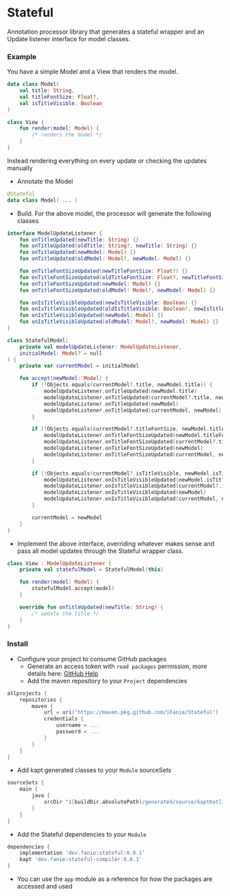 # Stateful
Annotation processor library that generates a stateful wrapper and an Update listener interface for
model classes.

### Example
You have a simple Model and a View that renders the model.
```kotlin
data class Model(
    val title: String,
    val titleFontSize: Float?,
    val isTitleVisible: Boolean
)

class View {
    fun render(model: Model) {
        /* renders the model */
    }
}
```

Instead rendering everything on every update or checking the updates manually
- Annotate the Model
```kotlin
@Stateful
data class Model( ... )
```

- Build. For the above model, the processor will generate the following classes
```kotlin
interface ModelUpdateListener {
    fun onTitleUpdated(newTitle: String) {}
    fun onTitleUpdated(oldTitle: String?, newTitle: String) {}
    fun onTitleUpdated(newModel: Model) {}
    fun onTitleUpdated(oldModel: Model?, newModel: Model) {}

    fun onTitleFontSizeUpdated(newTitleFontSize: Float?) {}
    fun onTitleFontSizeUpdated(oldTitleFontSize: Float?, newTitleFontSize: Float?) {}
    fun onTitleFontSizeUpdated(newModel: Model) {}
    fun onTitleFontSizeUpdated(oldModel: Model?, newModel: Model) {}

    fun onIsTitleVisibleUpdated(newIsTitleVisible: Boolean) {}
    fun onIsTitleVisibleUpdated(oldIsTitleVisible: Boolean?, newIsTitleVisible: Boolean) {}
    fun onIsTitleVisibleUpdated(newModel: Model) {}
    fun onIsTitleVisibleUpdated(oldModel: Model?, newModel: Model) {}
}

class StatefulModel(
    private val modelUpdateListener: ModelUpdateListener,
    initialModel: Model? = null
) {
    private var currentModel = initialModel

    fun accept(newModel: Model) {
        if (!Objects.equals(currentModel?.title, newModel.title)) {
            modelUpdateListener.onTitleUpdated(newModel.title)
            modelUpdateListener.onTitleUpdated(currentModel?.title, newModel.title)
            modelUpdateListener.onTitleUpdated(newModel)
            modelUpdateListener.onTitleUpdated(currentModel, newModel)
        }

        if (!Objects.equals(currentModel?.titleFontSize, newModel.titleFontSize)) {
            modelUpdateListener.onTitleFontSizeUpdated(newModel.titleFontSize)
            modelUpdateListener.onTitleFontSizeUpdated(currentModel?.titleFontSize, newModel.titleFontSize)
            modelUpdateListener.onTitleFontSizeUpdated(newModel)
            modelUpdateListener.onTitleFontSizeUpdated(currentModel, newModel)
        }

        if (!Objects.equals(currentModel?.isTitleVisible, newModel.isTitleVisible)) {
            modelUpdateListener.onIsTitleVisibleUpdated(newModel.isTitleVisible)
            modelUpdateListener.onIsTitleVisibleUpdated(currentModel?.isTitleVisible, newModel.isTitleVisible)
            modelUpdateListener.onIsTitleVisibleUpdated(newModel)
            modelUpdateListener.onIsTitleVisibleUpdated(currentModel, newModel)
        }

        currentModel = newModel
    }
}
```

- Implement the above interface, overriding whatever makes sense and pass all model updates
  through the Stateful wrapper class.
```kotlin
class View : ModelUpdateListener {
    private val statefulModel = StatefulModel(this)

    fun render(model: Model) {
        statefulModel.accept(model)
    }

    override fun onTitleUpdated(newTitle: String) {
        /* update the title */
    }
}
```

### Install
- Configure your project to consume GitHub packages
    - Generate an access token with `read packages` permission, more details here: [GitHub Help](https://help.github.com/en/packages/using-github-packages-with-your-projects-ecosystem/configuring-gradle-for-use-with-github-packages)
    - Add the maven repository to your `Project` dependencies
```groovy
allprojects {
    repositories {
        maven {
            url = uri("https://maven.pkg.github.com/iFanie/Stateful")
            credentials {
                username = ...
                password = ...
            }
        }
    }
}
```

- Add kapt generated classes to your `Module` sourceSets
```groovy
sourceSets {
    main {
        java {
            srcDir "${buildDir.absolutePath}/generated/source/kaptKotlin/"
        }
    }
}
```

- Add the Stateful dependencies to your `Module`
```groovy
dependencies {
    implementation 'dev.fanie:stateful:0.0.1'
    kapt 'dev.fanie:stateful-compiler:0.0.1'
}
```

- You can use the `app` module as a reference for how the packages are accessed and used
